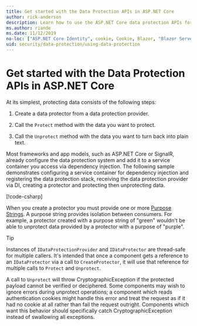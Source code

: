 ```yaml
---
title: Get started with the Data Protection APIs in ASP.NET Core
author: rick-anderson
description: Learn how to use the ASP.NET Core data protection APIs for protecting and unprotecting data in an app.
ms.author: riande
ms.date: 11/12/2019
no-loc: ["ASP.NET Core Identity", cookie, Cookie, Blazor, "Blazor Server", "Blazor WebAssembly", "Identity", "Let's Encrypt", Razor, SignalR]
uid: security/data-protection/using-data-protection
---
```

# Get started with the Data Protection APIs in ASP.NET Core

<a name="security-data-protection-getting-started"></a>

At its simplest, protecting data consists of the following steps:

1. Create a data protector from a data protection provider.

2. Call the `Protect` method with the data you want to protect.

3. Call the `Unprotect` method with the data you want to turn back into plain text.

Most frameworks and app models, such as ASP.NET Core or SignalR, already configure the data protection system and add it to a service container you access via dependency injection. The following sample demonstrates configuring a service container for dependency injection and registering the data protection stack, receiving the data protection provider via DI, creating a protector and protecting then unprotecting data.

[!code-csharp[](../../security/data-protection/using-data-protection/samples/protectunprotect.cs?highlight=26,34,35,36,37,38,39,40)]

When you create a protector you must provide one or more [Purpose Strings](xref:security/data-protection/consumer-apis/purpose-strings). A purpose string provides isolation between consumers. For example, a protector created with a purpose string of "green" wouldn't be able to unprotect data provided by a protector with a purpose of "purple".

>[!TIP]
> Instances of `IDataProtectionProvider` and `IDataProtector` are thread-safe for multiple callers. It's intended that once a component gets a reference to an `IDataProtector` via a call to `CreateProtector`, it will use that reference for multiple calls to `Protect` and `Unprotect`.
>
>A call to `Unprotect` will throw CryptographicException if the protected payload cannot be verified or deciphered. Some components may wish to ignore errors during unprotect operations; a component which reads authentication cookies might handle this error and treat the request as if it had no cookie at all rather than fail the request outright. Components which want this behavior should specifically catch CryptographicException instead of swallowing all exceptions.
